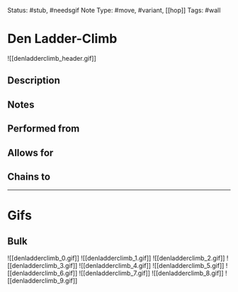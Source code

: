 Status: #stub, #needsgif 
Note Type: #move, #variant, [[hop]]
Tags: #wall 

# Den Ladder-Climb
![[denladderclimb_header.gif]]
## Description


## Notes


## Performed from


## Allows for


## Chains to


___
# Gifs
## Bulk
![[denladderclimb_0.gif]]
![[denladderclimb_1.gif]]
![[denladderclimb_2.gif]]
![[denladderclimb_3.gif]]
![[denladderclimb_4.gif]]
![[denladderclimb_5.gif]]
![[denladderclimb_6.gif]]
![[denladderclimb_7.gif]]
![[denladderclimb_8.gif]]
![[denladderclimb_9.gif]]
